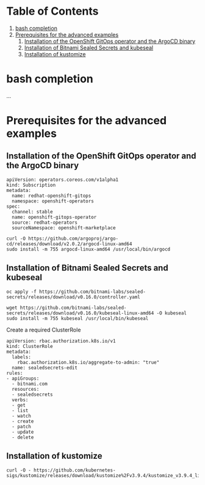 
# Table of Contents

1.  [bash completion](#orge936acc)
2.  [Prerequisites for the advanced examples](#org31e2680)
    1.  [Installation of the OpenShift GitOps operator and the ArgoCD binary](#org84fc078)
    2.  [Installation of Bitnami Sealed Secrets and kubeseal](#orgfa5dcca)
    3.  [Installation of kustomize](#orga64af18)


<a id="orge936acc"></a>

# bash completion

&#x2026;


<a id="org31e2680"></a>

# Prerequisites for the advanced examples


<a id="org84fc078"></a>

## Installation of the OpenShift GitOps operator and the ArgoCD binary

    apiVersion: operators.coreos.com/v1alpha1
    kind: Subscription
    metadata:
      name: redhat-openshift-gitops
      namespace: openshift-operators
    spec:
      channel: stable
      name: openshift-gitops-operator
      source: redhat-operators
      sourceNamespace: openshift-marketplace

    curl -O https://github.com/argoproj/argo-cd/releases/download/v2.0.2/argocd-linux-amd64
    sudo install -m 755 argocd-linux-amd64 /usr/local/bin/argocd


<a id="orgfa5dcca"></a>

## Installation of Bitnami Sealed Secrets and kubeseal

    oc apply -f https://github.com/bitnami-labs/sealed-secrets/releases/download/v0.16.0/controller.yaml

    wget https://github.com/bitnami-labs/sealed-secrets/releases/download/v0.16.0/kubeseal-linux-amd64 -O kubeseal
    sudo install -m 755 kubeseal /usr/local/bin/kubeseal

Create a required ClusterRole

    apiVersion: rbac.authorization.k8s.io/v1
    kind: ClusterRole
    metadata:
      labels:
        rbac.authorization.k8s.io/aggregate-to-admin: "true"
      name: sealedsecrets-edit
    rules:
    - apiGroups:
      - bitnami.com
      resources:
      - sealedsecrets
      verbs:
      - get
      - list
      - watch
      - create
      - patch
      - update
      - delete


<a id="orga64af18"></a>

## Installation of kustomize

    curl -O - https://github.com/kubernetes-sigs/kustomize/releases/download/kustomize%2Fv3.9.4/kustomize_v3.9.4_linux_amd64.tar.gz
